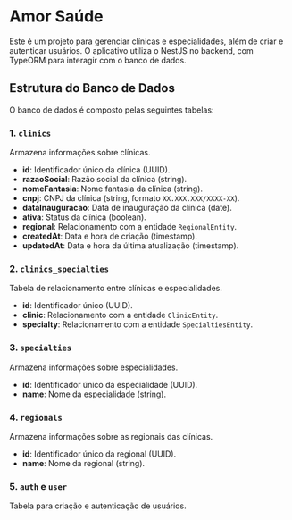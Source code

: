 # Amor Saúde 

Este é um projeto para gerenciar clínicas e especialidades, além de criar e autenticar usuários. O aplicativo utiliza o NestJS no backend, com TypeORM para interagir com o banco de dados.

## Estrutura do Banco de Dados

O banco de dados é composto pelas seguintes tabelas:

### 1. `clinics`

Armazena informações sobre clínicas.

- **id**: Identificador único da clínica (UUID).
- **razaoSocial**: Razão social da clínica (string).
- **nomeFantasia**: Nome fantasia da clínica (string).
- **cnpj**: CNPJ da clínica (string, formato `XX.XXX.XXX/XXXX-XX`).
- **dataInauguracao**: Data de inauguração da clínica (date).
- **ativa**: Status da clínica (boolean).
- **regional**: Relacionamento com a entidade `RegionalEntity`.
- **createdAt**: Data e hora de criação (timestamp).
- **updatedAt**: Data e hora da última atualização (timestamp).

### 2. `clinics_specialties`

Tabela de relacionamento entre clínicas e especialidades.

- **id**: Identificador único (UUID).
- **clinic**: Relacionamento com a entidade `ClinicEntity`.
- **specialty**: Relacionamento com a entidade `SpecialtiesEntity`.

### 3. `specialties`

Armazena informações sobre especialidades.

- **id**: Identificador único da especialidade (UUID).
- **name**: Nome da especialidade (string).

### 4. `regionals`

Armazena informações sobre as regionais das clínicas.

- **id**: Identificador único da regional (UUID).
- **name**: Nome da regional (string).

### 5. `auth` e `user`

Tabela para criação e autenticação de usuários.
